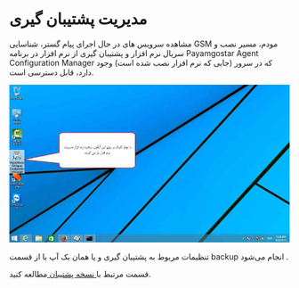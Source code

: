 # مدیریت پشتیبان گیری

مشاهده سرویس های در حال اجرای پیام گستر، شناسایی GSM مودم، مسیر نصب و سریال نرم افزار و پشتیبان گیری از نرم افزار در برنامه Payamgostar Agent Configuration Manager که در سرور (جایی که نرم افزار نصب شده است) وجود دارد، قابل دسترسی است.

![](BackupVersion1.png)

تنظیمات مربوط به پشتیبان گیری و یا همان بک آپ با از قسمت backup  انجام می‌شود .

قسمت مرتبط با[ نسخه پشتیبان ](https://github.com/1stco/PayamGostarDocs/blob/master/Help/backup/back-up/back-up.md)مطالعه کنید.


